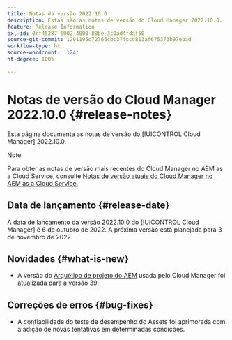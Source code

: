 ```yaml
---
title: Notas da versão 2022.10.0
description: Estas são as notas de versão do Cloud Manager 2022.10.0.
feature: Release Information
exl-id: 0cf45287-6902-4000-80be-3c0ad4fdaf50
source-git-commit: 1201195d72766cbc37fccd813af675373b97ebad
workflow-type: ht
source-wordcount: '124'
ht-degree: 100%

---
```


# Notas de versão do Cloud Manager 2022.10.0 {#release-notes}

Esta página documenta as notas de versão do [!UICONTROL Cloud Manager] 2022.10.0.

>[!NOTE]
>
>Para obter as notas de versão mais recentes do Cloud Manager no AEM as a Cloud Service, consulte [Notas de versão atuais do Cloud Manager no AEM as a Cloud Service.](https://experienceleague.adobe.com/docs/experience-manager-cloud-service/content/implementing/using-cloud-manager/release-notes-cloud-manager/release-notes-cm-current.html?lang=pt-BR)

## Data de lançamento {#release-date}

A data de lançamento da versão 2022.10.0 do [!UICONTROL Cloud Manager] é 6 de outubro de 2022. A próxima versão está planejada para 3 de novembro de 2022.

## Novidades {#what-is-new}

* A versão do [Arquétipo de projeto do AEM](https://experienceleague.adobe.com/docs/experience-manager-core-components/using/developing/archetype/overview.html?lang=pt-BR) usada pelo Cloud Manager foi atualizada para a versão 39.

## Correções de erros {#bug-fixes}

* A confiabilidade do teste de desempenho do Assets foi aprimorada com a adição de novas tentativas em determinadas condições.
